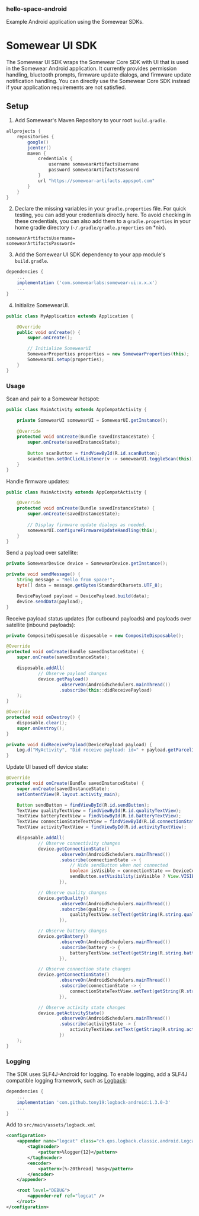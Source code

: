 ### hello-space-android
Example Android application using the Somewear SDKs.

# Somewear UI SDK
The Somewear UI SDK wraps the Somewear Core SDK with UI that is used in the  Somewear Android application. It currently provides permission handling, bluetooth prompts, firmware update dialogs, and firmware update notification handling. You can directly use the Somewear Core SDK instead if your application requirements are not satisfied.
 
## Setup
1. Add Somewear's Maven Repository to your root `build.gradle`.
```groovy
allprojects {
    repositories {
        google()
        jcenter()
        maven {
            credentials {
                username somewearArtifactsUsername
                password somewearArtifactsPassword
            }
            url "https://somewear-artifacts.appspot.com"
        }
    }
}
```

2. Declare the missing variables in your `gradle.properties` file. For quick testing, you can add your credentials directly here. To avoid checking in these credentials, you can also add them to a `gradle.properties` in your home gradle directory (`~/.gradle/gradle.properties` on \*nix).
```
somewearArtifactsUsername=
somewearArtifactsPassword=
```

3. Add the Somewear UI SDK dependency to your app module's `build.gradle`.
```groovy
dependencies {
    ...
    implementation ('com.somewearlabs:somewear-ui:x.x.x')
    ...
}
```

4. Initialize SomewearUI.
```java
public class MyApplication extends Application {

    @Override
    public void onCreate() {
        super.onCreate();

        // Initialize SomewearUI
        SomewearProperties properties = new SomewearProperties(this);
        SomewearUI.setup(properties);
    }
}
```

### Usage

Scan and pair to a Somewear hotspot:
```java
public class MainActivity extends AppCompatActivity {

    private SomewearUI somewearUI = SomewearUI.getInstance();
  
    @Override
    protected void onCreate(Bundle savedInstanceState) {
        super.onCreate(savedInstanceState);
        
        Button scanButton = findViewById(R.id.scanButton);
        scanButton.setOnClickListener(v -> somewearUI.toggleScan(this));
    }
}
```

Handle firmware updates:
```java
public class MainActivity extends AppCompatActivity {

    @Override
    protected void onCreate(Bundle savedInstanceState) {
        super.onCreate(savedInstanceState);
        
        // Display firmware update dialogs as needed.
        somewearUI.configureFirmwareUpdateHandling(this);
    }
}
```

Send a payload over satellite:
```java
private SomewearDevice device = SomewearDevice.getInstance();

private void sendMessage() {
    String message = "Hello from space!";
    byte[] data = message.getBytes(StandardCharsets.UTF_8);

    DevicePayload payload = DevicePayload.build(data);
    device.sendData(payload);
}
```

Receive payload status updates (for outbound payloads) and payloads over satellite (inbound payloads):
```java
private CompositeDisposable disposable = new CompositeDisposable();

@Override
protected void onCreate(Bundle savedInstanceState) {
    super.onCreate(savedInstanceState);

    disposable.addAll(
            // Observe payload changes
            device.getPayload()
                    .observeOn(AndroidSchedulers.mainThread())
                    .subscribe(this::didReceivePayload)
    );
}

@Override
protected void onDestroy() {
    disposable.clear();
    super.onDestroy();
}

private void didReceivePayload(DevicePayload payload) {
    Log.d("MyActivity", "Did receive payload: id=" + payload.getParcelId() + "; status=" + payload.getStatus());
}
```

Update UI based off device state:
```java
@Override
protected void onCreate(Bundle savedInstanceState) {
    super.onCreate(savedInstanceState);
    setContentView(R.layout.activity_main);

    Button sendButton = findViewById(R.id.sendButton);
    TextView qualityTextView = findViewById(R.id.qualityTextView);
    TextView batteryTextView = findViewById(R.id.batteryTextView);
    TextView connectionStateTextView = findViewById(R.id.connectionStateTextView);
    TextView activityTextView = findViewById(R.id.activityTextView);

    disposable.addAll(
            // Observe connectivity changes
            device.getConnectionState()
                    .observeOn(AndroidSchedulers.mainThread())
                    .subscribe(connectionState -> {
                        // Hide sendButton when not connected
                        boolean isVisible = connectionState == DeviceConnectionState.Connected;
                        sendButton.setVisibility(isVisible ? View.VISIBLE : View.INVISIBLE);
                    }),

            // Observe quality changes
            device.getQuality()
                    .observeOn(AndroidSchedulers.mainThread())
                    .subscribe(quality -> {
                        qualityTextView.setText(getString(R.string.quality_text_view, quality));
                    }),

            // Observe battery changes
            device.getBattery()
                    .observeOn(AndroidSchedulers.mainThread())
                    .subscribe(battery -> {
                        batteryTextView.setText(getString(R.string.battery_text_view, battery));
                    }),

            // Observe connection state changes
            device.getConnectionState()
                    .observeOn(AndroidSchedulers.mainThread())
                    .subscribe(connectionState -> {
                        connectionStateTextView.setText(getString(R.string.connection_state_text_view, connectionState));
                    }),

            // Observe activity state changes
            device.getActivityState()
                    .observeOn(AndroidSchedulers.mainThread())
                    .subscribe(activityState -> {
                        activityTextView.setText(getString(R.string.activity_state_text_view, activityState));
                    })
    );
}
```

### Logging
The SDK uses SLF4J-Android for logging. To enable logging, add a SLF4J compatible logging framework, such as [Logback](https://github.com/tony19/logback-android): 
```groovy
dependencies {
    ...
    implementation 'com.github.tony19:logback-android:1.3.0-3'
    ...
}
```
Add to `src/main/assets/logback.xml`
```xml
<configuration>
    <appender name="logcat" class="ch.qos.logback.classic.android.LogcatAppender">
        <tagEncoder>
            <pattern>%logger{12}</pattern>
        </tagEncoder>
        <encoder>
            <pattern>[%-20thread] %msg</pattern>
        </encoder>
    </appender>

    <root level="DEBUG">
        <appender-ref ref="logcat" />
    </root>
</configuration>
```
